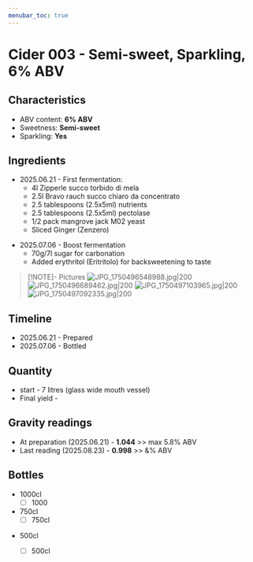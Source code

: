 ```yaml
---
menubar_toc: true
---
```


# Cider 003 - Semi-sweet, Sparkling, 6% ABV

## Characteristics
* ABV content: **6% ABV**
* Sweetness: **Semi-sweet**
* Sparkling: **Yes**

## Ingredients
* 2025.06.21 - First fermentation: 
    - 4l Zipperle succo torbido di mela
    - 2.5l Bravo rauch succo chiaro da concentrato
    - 2.5 tablespoons (2.5x5ml) nutrients
    - 2.5 tablespoons (2.5x5ml)  pectolase
    - 1/2 pack mangrove jack M02 yeast
    - Sliced Ginger (Zenzero)
 - 2025.07.06 - Boost fermentation
     - 70g/7l sugar for carbonation
     - Added erythritol (Eritritolo) for backsweetening to taste

> [!NOTE]- Pictures
> ![JPG_1750496548988.jpg|200](Pictures/Cider003/JPG_1750496548988.jpg.png) ![JPG_1750496689462.jpg|200](Pictures/Cider003/JPG_1750496689462.jpg.png) ![JPG_1750497103965.jpg|200](Pictures/Cider003/JPG_1750497103965.jpg.png) ![JPG_1750497092335.jpg|200](Pictures/Cider003/JPG_1750497092335.jpg.png)


## Timeline
* 2025.06.21 - Prepared
* 2025.07.06 - Bottled

## Quantity
* start - 7 litres (glass wide mouth vessel)
* Final yield - 

## Gravity readings
* At preparation (2025.06.21) - **1.044** >> max 5.8% ABV
* Last reading (2025.08.23) - **0.998** >> &% ABV

## Bottles
* 1000cl
    * [ ] 1000
* 750cl 
    - [ ] 750cl
+ 500cl 
    + [ ] 500cl
 
